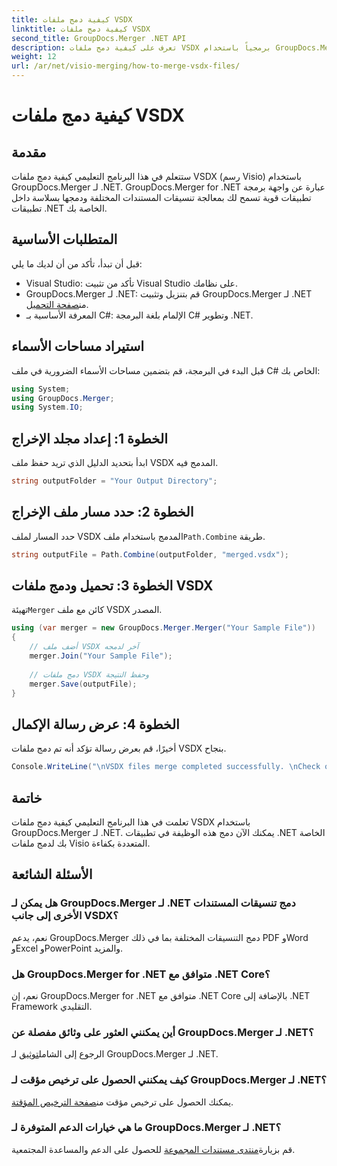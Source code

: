 ```yaml
---
title: كيفية دمج ملفات VSDX
linktitle: كيفية دمج ملفات VSDX
second_title: GroupDocs.Merger .NET API
description: تعرف على كيفية دمج ملفات VSDX برمجياً باستخدام GroupDocs.Merger لـ .NET. يوفر هذا البرنامج التعليمي إرشادات خطوة بخطوة مع نماذج التعليمات البرمجية.
weight: 12
url: /ar/net/visio-merging/how-to-merge-vsdx-files/
---
```


# كيفية دمج ملفات VSDX

## مقدمة
ستتعلم في هذا البرنامج التعليمي كيفية دمج ملفات VSDX (رسم Visio) باستخدام GroupDocs.Merger لـ .NET. GroupDocs.Merger for .NET عبارة عن واجهة برمجة تطبيقات قوية تسمح لك بمعالجة تنسيقات المستندات المختلفة ودمجها بسلاسة داخل تطبيقات .NET الخاصة بك.
## المتطلبات الأساسية
قبل أن تبدأ، تأكد من أن لديك ما يلي:
- Visual Studio: تأكد من تثبيت Visual Studio على نظامك.
-  GroupDocs.Merger لـ .NET: قم بتنزيل وتثبيت GroupDocs.Merger لـ .NET من[صفحة التحميل](https://releases.groupdocs.com/merger/net/).
- المعرفة الأساسية بـ C#: الإلمام بلغة البرمجة C# وتطوير .NET.

## استيراد مساحات الأسماء
قبل البدء في البرمجة، قم بتضمين مساحات الأسماء الضرورية في ملف C# الخاص بك:
```csharp
using System; 
using GroupDocs.Merger;
using System.IO;
```
## الخطوة 1: إعداد مجلد الإخراج
ابدأ بتحديد الدليل الذي تريد حفظ ملف VSDX المدمج فيه.
```csharp
string outputFolder = "Your Output Directory";
```
## الخطوة 2: حدد مسار ملف الإخراج
 حدد المسار لملف VSDX المدمج باستخدام ملف`Path.Combine` طريقة.
```csharp
string outputFile = Path.Combine(outputFolder, "merged.vsdx");
```
## الخطوة 3: تحميل ودمج ملفات VSDX
 تهيئة`Merger` كائن مع ملف VSDX المصدر.
```csharp
using (var merger = new GroupDocs.Merger.Merger("Your Sample File"))
{
    // أضف ملف VSDX آخر لدمجه
    merger.Join("Your Sample File");
    
    // دمج ملفات VSDX وحفظ النتيجة
    merger.Save(outputFile);
}
```
## الخطوة 4: عرض رسالة الإكمال
أخيرًا، قم بعرض رسالة تؤكد أنه تم دمج ملفات VSDX بنجاح.
```csharp
Console.WriteLine("\nVSDX files merge completed successfully. \nCheck output in {0}", outputFolder);
```

## خاتمة
تعلمت في هذا البرنامج التعليمي كيفية دمج ملفات VSDX باستخدام GroupDocs.Merger لـ .NET. يمكنك الآن دمج هذه الوظيفة في تطبيقات .NET الخاصة بك لدمج ملفات Visio المتعددة بكفاءة.

## الأسئلة الشائعة
### هل يمكن لـ GroupDocs.Merger لـ .NET دمج تنسيقات المستندات الأخرى إلى جانب VSDX؟
نعم، يدعم GroupDocs.Merger دمج التنسيقات المختلفة بما في ذلك PDF وWord وExcel وPowerPoint والمزيد.
### هل GroupDocs.Merger for .NET متوافق مع .NET Core؟
نعم، إن GroupDocs.Merger for .NET متوافق مع .NET Core بالإضافة إلى .NET Framework التقليدي.
### أين يمكنني العثور على وثائق مفصلة عن GroupDocs.Merger لـ .NET؟
 الرجوع إلى الشامل[توثيق](https://tutorials.groupdocs.com/merger/net/) لـ GroupDocs.Merger لـ .NET.
### كيف يمكنني الحصول على ترخيص مؤقت لـ GroupDocs.Merger لـ .NET؟
 يمكنك الحصول على ترخيص مؤقت من[صفحة الترخيص المؤقتة](https://purchase.groupdocs.com/temporary-license/).
### ما هي خيارات الدعم المتوفرة لـ GroupDocs.Merger لـ .NET؟
 قم بزيارة[منتدى مستندات المجموعة](https://forum.groupdocs.com/c/merger/32) للحصول على الدعم والمساعدة المجتمعية.